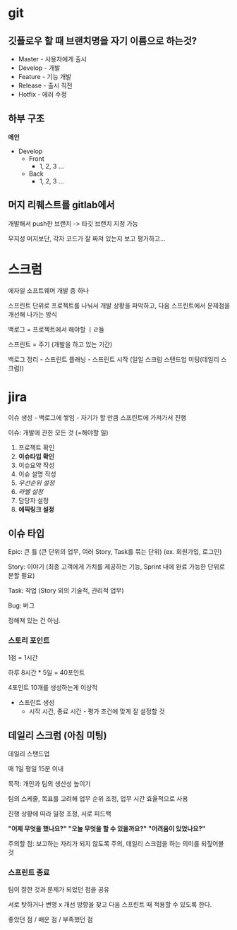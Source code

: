 # git

## 깃플로우 할 때 브랜치명을 자기 이름으로 하는것?

- Master - 사용자에게 출시
- Develop - 개발
- Feature - 기능 개발
- Release - 출시 직전
- Hotfix - 에러 수정

## 하부 구조

**메인**

- Develop
  - Front
    - 1, 2, 3 ...
  - Back
    - 1, 2, 3 ...

## 머지 리퀘스트를 gitlab에서

개발해서 push한 브랜치 -> 타깃 브랜치 지정 가능

무지성 머지보단, 각자 코드가 잘 짜져 있는지 보고 평가하고...



# 스크럼

에자일 소프트웨어 개발 중 하나

스프린트 단위로 프로젝트를 나눠서 개발 상황을 파악하고, 다음 스프린트에서 문제점을 개선해 나가는 방식

백로그 = 프로젝트에서 해야할 ㅣㄹ들

스프린트 = 주기 (개발을 하고 있는 기간)

백로그 정리 - 스프린트 플래닝 - 스프린트 시작 (일일 스크럼 스탠드업 미팅(데일리 스크럼))



# jira

이슈 생성 - 백로그에 쌓임 - 자기가 할 만큼 스프린트에 가져가서 진행

이슈: 개발에 관한 모든 것 (=해야할 일)

1. 프로젝트 확인
2. **이슈타입 확인**
3. 이슈요약 작성
4. 이슈 설명 작성
5. *우선순위 설정*
6. *라벨 설정*
7. 담당자 설정
8. **에픽링크 설정**

## 이슈 타입

Epic: 큰 틀 (큰 단위의 업무, 여러 Story, Task를 묶는 단위) (ex. 회원가입, 로그인)

Story: 이야기 (최종 고객에게 가치를 제공하는 기능, Sprint 내에 완료 가능한 단위로 분할 필요)

Task: 작업 (Story 외의 기술적, 관리적 업무)

Bug: 버그

정해져 있는 건 아님.

### 스토리 포인트

1점 = 1시간

하루 8시간 * 5일 = 40포인트

4포인트 10개를 생성하는게 이상적

- 스프린트 생성
  - 시작 시간, 종료 시간 - 평가 조건에 맞게 잘 설정할 것

## 데일리 스크럼 (아침 미팅)

데일리 스탠드업

매 1일 평일 15분 이내

목적: 개인과 팀의 생산성 높이기

팀의 스케줄, 목표를 고려해 업무 순위 조정, 업무 시간 효율적으로 사용

진행 상황에 따라 일정 조정, 서로 피드백

**"어제 무엇을 했나요?" "오늘 무엇을 할 수 있을까요?" "어려움이 있었나요?"**

주의할 점: 보고하는 자리가 되지 않도록 주의, 데일리 스크럼을 하는 의미를 되짚어볼 것



### 스프린트 종료

팀이 잘한 것과 문제가 되었던 점을 공유

서로 탓하거나 변명 x 개선 방향을 찾고 다음 스프린트 때 적용할 수 있도록 한다.

좋았던 점 / 배운 점 / 부족했던 점



